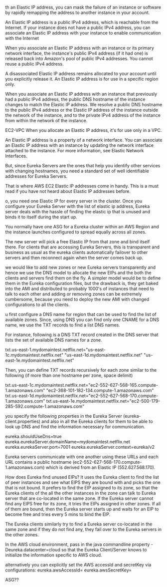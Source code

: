 th an Elastic IP address, you can mask the failure of an instance or software by rapidly remapping the address to another instance in your account.

An Elastic IP address is a public IPv4 address, which is reachable from the Internet. If your instance does not have a public IPv4 address, you can associate an Elastic IP address with your instance to enable communication with the Internet

When you associate an Elastic IP address with an instance or its primary network interface, the instance's public IPv4 address (if it had one) is released back into Amazon's pool of public IPv4 addresses. You cannot reuse a public IPv4 address.

A disassociated Elastic IP address remains allocated to your account until you explicitly release it. An Elastic IP address is for use in a specific region only.

When you associate an Elastic IP address with an instance that previously had a public IPv4 address, the public DNS hostname of the instance changes to match the Elastic IP address.
We resolve a public DNS hostname to the public IPv4 address or the Elastic IP address of the instance outside the network of the instance, and to the private IPv4 address of the instance from within the network of the instance.

EC2-VPC
When you allocate an Elastic IP address, it's for use only in a VPC.

An Elastic IP address is a property of a network interface. You can associate an Elastic IP address with an instance by updating the network interface attached to the instance. For more information, see Elastic Network Interfaces.





But, since Eureka Servers are the ones that help you identify other services with changing hostnames, you need a standard set of well identifiable addresses for Eureka Servers.

That is where AWS EC2 Elastic IP addresses come in handy. This is a must read if you have not heard about Elastic IP addresses before.

o, you need one Elastic IP for every server in the cluster. Once you configure your Eureka Server with the list of elastic ip address, Eureka server deals with the hassle of finding the elastic ip that is unused and binds it to itself during the start up.

You normally have one ASG for a Eureka cluster within an AWS Region and the instance launches configured to spread equally across all zones. 

The new server will pick a free Elastic IP from that zone and bind itself there. For clients that are accessing Eureka Servers, this is transparent and business as usual as the eureka clients automatically failover to other servers and then reconnect again when the server comes back up.

we would like to add new zones or new Eureka servers transparently and hence we use the DNS model to allocate the new EIPs and the both the clients and servers find them on the fly. A simpler model would be to define them in the Eureka configuration files, but the drawback is, they get baked into the AMI and distributed to probably 1000's of instances that need to talk to each other and adding or removing zones can be extremely cumbersome, because you need to deploy the new AMI with changed configurations to all the clients.


u first configure a DNS name for region that can be used to find the list of available zones. Since, using DNS you can find only one CNAME for a DNS name, we use the TXT records to find a list DNS names.

For instance, following is a DNS TXT record created in the DNS server that lists the set of available DNS names for a zone.

txt.us-east-1.mydomaintest.netflix.net="us-east-1c.mydomaintest.netflix.net" 
"us-east-1d.mydomaintest.netflix.net" "us-east-1e.mydomaintest.netflix.net"

Then, you can define TXT records recursively for each zone similar to the following (if more than one hostname per zone, space delimit)

txt.us-east-1c.mydomaintest.netflix.net="ec2-552-627-568-165.compute-1.amazonaws.com" 
"ec2-368-101-182-134.compute-1.amazonaws.com"
txt.us-east-1d.mydomaintest.netflix.net="ec2-552-627-568-170.compute-1.amazonaws.com"
txt.us-east-1e.mydomaintest.netflix.net="ec2-500-179-285-592.compute-1.amazonaws.com"


 you specify the following properties in the Eureka Server (eureka-client.properties) and also in all the Eureka clients for them to be able to look up DNS and find the information necessary for communication.

eureka.shouldUseDns=true
eureka.eurekaServer.domainName=mydomaintest.netflix.net
eureka.eurekaServer.port=7001
eureka.eurekaServer.context=eureka/v2

Eureka servers communicate with one another using these URLs and each URL contains a public hostname (ec2-552-627-568-170.compute-1.amazonaws.com) which is derived from an Elastic IP (552.627.568.170).

How does Eureka find unused EIPs? It uses the Eureka client to find the list of peer instances and see what EIPS they are bound with and picks the one that is not bound. It prefers to find the EIP assigned to its zone, so that the Eureka clients of the all the other instances in the zone can talk to Eureka server that are co-located in the same zone. If the Eureka server cannot find any EIPS free for its zone, it tries the EIPs assigned in other zones. If all of them are bound, then the Eureka server starts up and waits for an EIP to become free and tries every 5 mins to bind the EIP.

The Eureka clients similarly try to find a Eureka server co-located in the same zone and if they do not find any, they fail over to the Eureka servers in the other zones.

In the AWS cloud environment, pass in the java commandline property -Deureka.datacenter=cloud so that the Eureka Client/Server knows to initialize the information specific to AWS cloud.

alternatively you can explicitly set the AWS accessId and secretKey via configurations:
   eureka.awsAccessId=
   eureka.awsSecretKey=

ASG??
